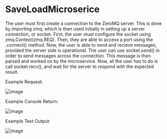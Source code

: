 # SaveLoadMicroserice

The user must first create a connection to the ZeroMQ server. This is done by
importing zmq, which is then used initially in setting up a server connection,
or socket. First, the user must configure the socket using zmq.Context(zmq.REQ).
Then, they are able to access a port using the .connect() method. Now, the user
is able to send and recieve messages, provided the server side is operational.
The user can use socket.send() in order to send messages across the connection.
This message is then parsed and worked on by the microservice. Now, all the user
has to do is call socket.recv(), and wait for the server to respond with the 
expected result.

Example Request:

![image](https://github.com/LoganM26/SaveLoadMicroserice/assets/148154868/ecf6f5d8-b09d-4de4-88bf-15352f43cab3)


Example Console Return:

![image](https://github.com/LoganM26/SaveLoadMicroserice/assets/148154868/1758588d-9919-4133-9e1d-6fcd2b762056)


Example Text Output:

![image](https://github.com/LoganM26/SaveLoadMicroserice/assets/148154868/97fe441a-4730-49d4-b352-1cde072db37e)
